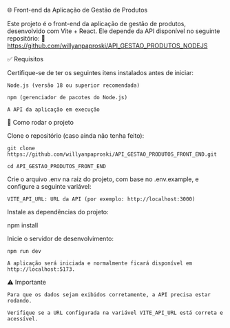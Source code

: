 🌐 Front-end da Aplicação de Gestão de Produtos

Este projeto é o front-end da aplicação de gestão de produtos, desenvolvido com Vite + React.
Ele depende da API disponível no seguinte repositório:
🔗 https://github.com/willyanpaproski/API_GESTAO_PRODUTOS_NODEJS

✅ Requisitos

Certifique-se de ter os seguintes itens instalados antes de iniciar:

    Node.js (versão 18 ou superior recomendada)

    npm (gerenciador de pacotes do Node.js)

    A API da aplicação em execução

🚀 Como rodar o projeto

Clone o repositório (caso ainda não tenha feito):

    git clone https://github.com/willyanpaproski/API_GESTAO_PRODUTOS_FRONT_END.git

    cd API_GESTAO_PRODUTOS_FRONT_END

Crie o arquivo .env na raiz do projeto, com base no .env.example, e configure a seguinte variável:

    VITE_API_URL: URL da API (por exemplo: http://localhost:3000)

Instale as dependências do projeto:

npm install

Inicie o servidor de desenvolvimento:

    npm run dev

    A aplicação será iniciada e normalmente ficará disponível em http://localhost:5173.

⚠️ Importante

    Para que os dados sejam exibidos corretamente, a API precisa estar rodando.

    Verifique se a URL configurada na variável VITE_API_URL está correta e acessível.
